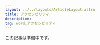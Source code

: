 ```yaml
---
layout: ../../layouts/ArticleLayout.astro
title: アクセシビリティ
description:
tag: word,アクセシビリティ
---
```


この記事は準備中です。